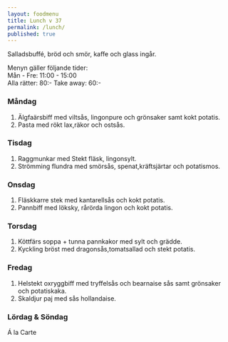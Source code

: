 ```yaml
---
layout: foodmenu
title: Lunch v 37
permalink: /lunch/
published: true
---
```

Salladsbuffé, bröd och smör, kaffe och glass ingår.

Menyn gäller följande tider:  
Mån - Fre: 11:00 - 15:00  
Alla rätter: 80:- Take away: 60:-

### Måndag

1. Älgfaärsbiff med viltsås, lingonpure och grönsaker samt kokt potatis.
2. Pasta med rökt lax,räkor och ostsås.

### Tisdag

1. Raggmunkar med Stekt fläsk, lingonsylt.
2. Strömming flundra med smörsås, spenat,kräftsjärtar och potatismos.

### Onsdag

1. Fläskkarre stek med kantarellsås och kokt potatis.
2. Pannbiff med löksky, rårörda lingon och kokt potatis.

### Torsdag

1. Köttfärs soppa + tunna pannkakor med sylt och grädde.
2. Kyckling bröst med dragonsås,tomatsallad och stekt potatis.

### Fredag

1. Helstekt oxryggbiff med tryffelsås och bearnaise sås samt grönsaker och potatiskaka.
2. Skaldjur paj med sås hollandaise.

### Lördag & Söndag

Á la Carte
